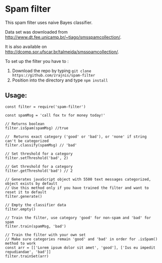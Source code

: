 # Spam filter
This spam filter uses naive Bayes classifier.

Data set was downloaded from http://www.dt.fee.unicamp.br/~tiago/smsspamcollection/.

It is also available on http://dcomp.sor.ufscar.br/talmeida/smsspamcollection/.

To set up the filter you have to :
  1. Download the repo by typing `git clone https://github.com/zrajnis/spam-filter`
  2. Position into the directory and type `npm install`

## Usage:
```
const filter = require('spam-filter')

const spamMsg = 'call fox tv for money today!'

// Returns boolean
filter.isSpam(spamMsg) //true

//  Returns exact category ('good' or 'bad'), or 'none' if string can't be categorized
filter.classify(spamMsg) // 'bad'

// Set threshold for a category
filter.setThreshold('bad', 2)

// Get threshold for a category
filter.getThreshold('bad') // 2

// Generates javaScript object with 5500 text messages categorized, object exists by default
// Use this method only if you have trained the filter and want to reset it to default
filter.generate()

// Empty the classifier data
filter.empty()

// Train the filter, use category 'good' for non-spam and 'bad' for spam
filter.train(spamMsg, 'bad')

// Train the filter with your own set
// Make sure categories remain 'good' and 'bad' in order for .isSpam() method to work
const arr = [['Lorem ipsum dolor sit amet', 'good'], ['Ius eu impedit repudiandae', 'bad']]
filter.trainSet(arr)
```
